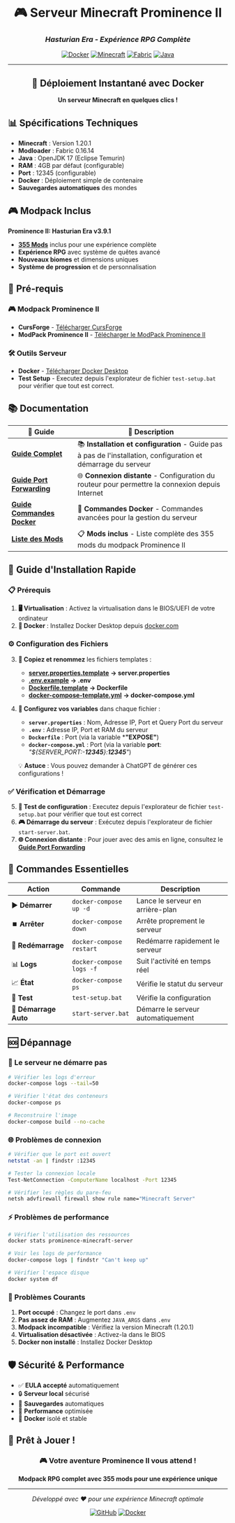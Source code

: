 <div align="center">

# 🎮 Serveur Minecraft Prominence II

### *Hasturian Era - Expérience RPG Complète*

[![Docker](https://img.shields.io/badge/Docker-Ready-2496ED?style=for-the-badge&logo=docker&logoColor=white)](https://www.docker.com/)
[![Minecraft](https://img.shields.io/badge/Minecraft-1.20.1-62B47A?style=for-the-badge&logo=minecraft&logoColor=white)](https://minecraft.net/)
[![Fabric](https://img.shields.io/badge/Fabric-0.16.14-6272A4?style=for-the-badge&logo=fabric&logoColor=white)](https://fabricmc.net/)
[![Java](https://img.shields.io/badge/Java-17-ED8B00?style=for-the-badge&logo=openjdk&logoColor=white)](https://openjdk.org/)

---

## 🌟 **Déploiement Instantané avec Docker**

**Un serveur Minecraft en quelques clics !**

</div>

## 📊 Spécifications Techniques

- **Minecraft** : Version 1.20.1
- **Modloader** : Fabric 0.16.14
- **Java** : OpenJDK 17 (Eclipse Temurin)
- **RAM** : 4GB par défaut (configurable)
- **Port** : 12345 (configurable)
- **Docker** : Déploiement simple de contenaire
- **Sauvegardes automatiques** des mondes

## 🎮 Modpack Inclus

**Prominence II: Hasturian Era v3.9.1**
- [**355 Mods**](MODS-LIST.md) inclus pour une expérience complète
- **Expérience RPG** avec système de quêtes avancé
- **Nouveaux biomes** et dimensions uniques
- **Système de progression** et de personnalisation

## 🎯 **Pré-requis**


### 🎮 **Modpack Prominence II**

- **CursForge** - [Télécharger CursForge](https://www.curseforge.com/download/app)
- **ModPack Prominence II** - [Télécharger le ModPack Prominence II](https://www.curseforge.com/minecraft/modpacks/prominence-2-rpg)

### 🛠️ **Outils Serveur**

- **Docker** - [Télécharger Docker Desktop](https://www.docker.com/products/docker-desktop/)
- **Test Setup** - Executez depuis l'explorateur de fichier `test-setup.bat` pour vérifier que tout est correct.

## 📚 **Documentation**

| 📖 **Guide** | 📝 **Description** |
|-------------|-------------------|
| [**Guide Complet**](GUIDE-COMPLET.md) | 📚 **Installation et configuration** - Guide pas à pas de l'installation, configuration et démarrage du serveur |
| [**Guide Port Forwarding**](GUIDE-PORT-FORWARDING.md) | 🌐 **Connexion distante** - Configuration du routeur pour permettre la connexion depuis Internet |
| [**Guide Commandes Docker**](GUIDE-COMMANDES-DOCKER.md) | 🐳 **Commandes Docker** - Commandes avancées pour la gestion du serveur |
| [**Liste des Mods**](MODS-LIST.md) | 📋 **Mods inclus** - Liste complète des 355 mods du modpack Prominence II |

## 🚀 **Guide d'Installation Rapide**

### **📋 Prérequis**
1. **🖥️ Virtualisation** : Activez la virtualisation dans le BIOS/UEFI de votre ordinateur
2. **🐳 Docker** : Installez Docker Desktop depuis [docker.com](https://www.docker.com/products/docker-desktop/)

### **⚙️ Configuration des Fichiers**
3. **📁 Copiez et renommez** les fichiers templates :

   - [**server.properties.template**](server.properties.template) **→ server.properties**
   - [**.env.example**](.env.example) **→ .env**
   - [**Dockerfile.template**](Dockerfile.template) **→ Dockerfile**
   - [**docker-compose-template.yml**](docker-compose-template.yml) **→ docker-compose.yml**


4. **🔧 Configurez vos variables** dans chaque fichier :
   - **`server.properties`** : Nom, Adresse IP, Port et Query Port du serveur
   - **`.env`** :  Adresse IP, Port et RAM du serveur
   - **`Dockerfile`** : Port (via la variable ***"EXPOSE"**)
   - **`docker-compose.yml`** : Port (via la variable **port**: *"${SERVER_PORT:-**12345**}:**12345**"*)
   
   💡 **Astuce** : Vous pouvez demander à ChatGPT de générer ces configurations !

### **✅ Vérification et Démarrage**
5. **🧪 Test de configuration** : Executez depuis l'explorateur de fichier `test-setup.bat` pour vérifier que tout est correct 
6. **🎮 Démarrage du serveur** : Exécutez depuis l'explorateur de fichier `start-server.bat`.
7. **🌐 Connexion distante** : Pour jouer avec des amis en ligne, consultez le [**Guide Port Forwarding**](GUIDE-PORT-FORWARDING.md)


## 🎯 **Commandes Essentielles**

| Action | Commande | Description |
|--------|----------|-------------|
| ▶️ **Démarrer** | `docker-compose up -d` | Lance le serveur en arrière-plan |
| ⏹️ **Arrêter** | `docker-compose down` | Arrête proprement le serveur |
| 🔄 **Redémarrage** | `docker-compose restart` | Redémarre rapidement le serveur |
| 📊 **Logs** | `docker-compose logs -f` | Suit l'activité en temps réel |
| 📈 **État** | `docker-compose ps` | Vérifie le statut du serveur |
| 🧪 **Test** | `test-setup.bat` | Vérifie la configuration |
| 🚀 **Démarrage Auto** | `start-server.bat` | Démarre le serveur automatiquement |

## 🆘 **Dépannage**

### **🚫 Le serveur ne démarre pas**
```bash
# Vérifier les logs d'erreur
docker-compose logs --tail=50

# Vérifier l'état des conteneurs
docker-compose ps

# Reconstruire l'image
docker-compose build --no-cache
```

### **🌐 Problèmes de connexion**
```bash
# Vérifier que le port est ouvert
netstat -an | findstr :12345

# Tester la connexion locale
Test-NetConnection -ComputerName localhost -Port 12345

# Vérifier les règles du pare-feu
netsh advfirewall firewall show rule name="Minecraft Server"
```

### **⚡ Problèmes de performance**
```bash
# Vérifier l'utilisation des ressources
docker stats prominence-minecraft-server

# Voir les logs de performance
docker-compose logs | findstr "Can't keep up"

# Vérifier l'espace disque
docker system df
```

### **🛑 Problèmes Courants**
1. **Port occupé** : Changez le port dans `.env`
2. **Pas assez de RAM** : Augmentez `JAVA_ARGS` dans `.env`
3. **Modpack incompatible** : Vérifiez la version Minecraft (1.20.1)
4. **Virtualisation désactivée** : Activez-la dans le BIOS
5. **Docker non installé** : Installez Docker Desktop

## 🛡️ **Sécurité & Performance**

- ✅ **EULA accepté** automatiquement
- 🔒 **Serveur local** sécurisé
- 💾 **Sauvegardes** automatiques
- 🚀 **Performance** optimisée
- 🐳 **Docker** isolé et stable

## 🎉 **Prêt à Jouer !**

<div align="center">

### 🎮 **Votre aventure Prominence II vous attend !**

**Modpack RPG complet avec 355 mods pour une expérience unique**

---

*Développé avec ❤️ pour une expérience Minecraft optimale*

[![GitHub](https://img.shields.io/badge/GitHub-Repository-181717?style=for-the-badge&logo=github&logoColor=white)](https://github.com)
[![Docker](https://img.shields.io/badge/Docker-Hub-2496ED?style=for-the-badge&logo=docker&logoColor=white)](https://hub.docker.com)

</div>

